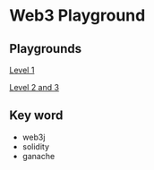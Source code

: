 # Web3 Playground

## Playgrounds
[Level 1](lv1/README.md)

[Level 2 and 3](lv2_lv3/README.md)

## Key word
* web3j
* solidity
* ganache
